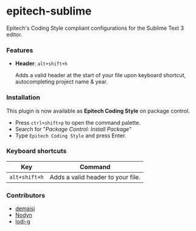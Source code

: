# epitech-sublime

Epitech's Coding Style compliant configurations for the Sublime Text 3 editor.

### Features
- **Header**: `alt+shift+h`

  Adds a valid header at the start of your file upon keyboard shortcut, autocompleting project name & year.

### Installation
This plugin is now available as **Epitech Coding Style** on package control.
- Press `ctrl+shift+p` to open the command palette.
- Search for "*Package Control: Install Package*"
- Type `Epitech Coding Style` and press Enter.

### Keyboard shortcuts
|Key|Command|
|---|---|
|`alt+shift+h`|Adds a valid header to your file.|

### Contributors
* [demaisj](https://github.com/demaisj)
* [Nodyn](https://github.com/WhatNodyn)
* [lodi-g](https://github.com/lodi-g)
